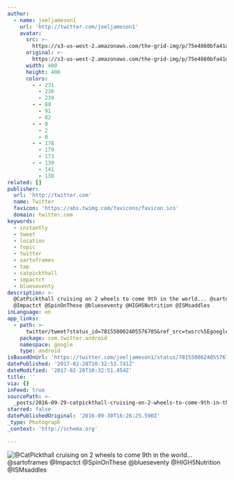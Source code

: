 ```yaml
---
author:
  - name: joeljameson1
    url: 'http://twitter.com/joeljameson1'
    avatar:
      src: >-
        https://s3-us-west-2.amazonaws.com/the-grid-img/p/75e4860bfa41d339cf961a1e3e41bf55d47367e7.jpg
      original: >-
        https://s3-us-west-2.amazonaws.com/the-grid-img/p/75e4860bfa41d339cf961a1e3e41bf55d47367e7.jpg
      width: 400
      height: 400
      colors:
        - - 231
          - 236
          - 239
        - - 88
          - 91
          - 82
        - - 0
          - 2
          - 0
        - - 178
          - 179
          - 173
        - - 139
          - 141
          - 130
related: []
publisher:
  url: 'http://twitter.com'
  name: Twitter
  favicon: 'https://abs.twimg.com/favicons/favicon.ico'
  domain: twitter.com
keywords:
  - instantly
  - tweet
  - location
  - topic
  - twitter
  - sartoframes
  - tap
  - catpickthall
  - impactct
  - blueseventy
description: >-
  @CatPickthall cruising on 2 wheels to come 9th in the world... @sartoframes
  @Impactct @SpinOnThese @blueseventy @HIGH5Nutrition @ISMsaddles
inLanguage: en
app_links:
  - path: >-
      twitter/tweet?status_id=781550002405576705&ref_src=twsrc%5Egoogle%7Ctwcamp%5Eandroidseo%7Ctwgr%5Estatus%7Ctwterm%5E781550002405576705
    package: com.twitter.android
    namespace: google
    type: android
isBasedOnUrl: 'https://twitter.com/joeljameson1/status/781550002405576705'
datePublished: '2017-02-28T10:32:53.741Z'
dateModified: '2017-02-28T10:32:51.454Z'
title: ''
via: {}
inFeed: true
sourcePath: >-
  _posts/2016-09-29-catpickthall-cruising-on-2-wheels-to-come-9th-in-the-world.md
starred: false
datePublishedOriginal: '2016-09-30T16:26:25.590Z'
_type: Photograph
_context: 'http://schema.org'

---
```

![@CatPickthall cruising on 2 wheels to come 9th in the world... @sartoframes @Impactct @SpinOnThese @blueseventy @HIGH5Nutrition @ISMsaddles](https://pbs.twimg.com/media/CtifhYxXYAAqrnF.jpg:large)